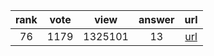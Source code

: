 
| rank | vote | view | answer | url |
|:-:|:-:|:-:|:-:|:-:|
|76|1179|1325101|13| [url](http://stackoverflow.com/questions/332289/how-do-you-change-the-size-of-figures-drawn-with-matplotlib) |
